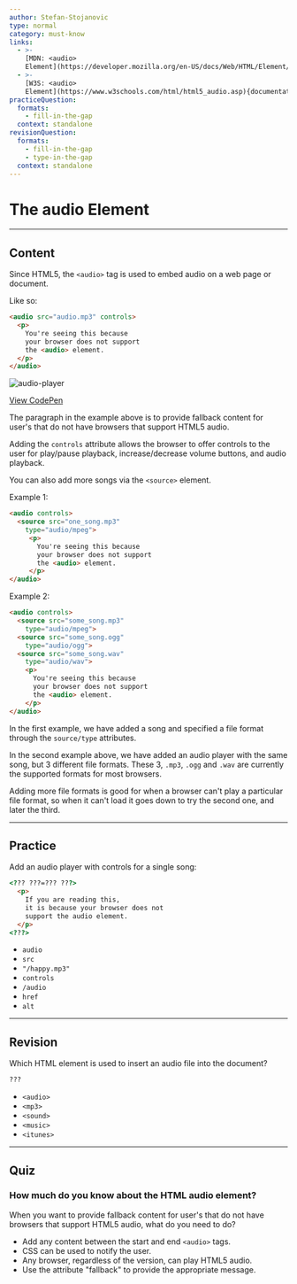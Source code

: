```yaml
---
author: Stefan-Stojanovic
type: normal
category: must-know
links:
  - >-
    [MDN: <audio>
    Element](https://developer.mozilla.org/en-US/docs/Web/HTML/Element/audio){documentation}
  - >-
    [W3S: <audio>
    Element](https://www.w3schools.com/html/html5_audio.asp){documentation}
practiceQuestion:
  formats:
    - fill-in-the-gap
  context: standalone
revisionQuestion:
  formats:
    - fill-in-the-gap
    - type-in-the-gap
  context: standalone
---
```


# The audio Element


---

## Content

Since HTML5, the `<audio>` tag is used to embed audio on a web page or document.

Like so:

```html
<audio src="audio.mp3" controls>
  <p>
    You're seeing this because
    your browser does not support
    the <audio> element.
  </p>
</audio>
```

![audio-player](https://img.enkipro.com/a780e85027540b5fb19c07ad750edb96.png)

[View CodePen](https://codepen.io/enkidevs/pen/ajzGRe)

The paragraph in the example above is to provide fallback content for user's that do not have browsers that support HTML5 audio.

Adding the `controls` attribute allows the browser to offer controls to the user for play/pause playback, increase/decrease volume buttons, and audio playback.

You can also add more songs via the `<source>` element.

Example 1:

```html
<audio controls>
  <source src="one_song.mp3"
    type="audio/mpeg">
     <p>
       You're seeing this because
       your browser does not support
       the <audio> element.
     </p>
</audio>
```

Example 2:

```html
<audio controls>
  <source src="some_song.mp3"
    type="audio/mpeg">
  <source src="some_song.ogg"
    type="audio/ogg">
  <source src="some_song.wav"
    type="audio/wav">
    <p>
      You're seeing this because
      your browser does not support
      the <audio> element.
    </p>
</audio>
```

In the first example, we have added a song and specified a file format through the `source/type` attributes.

In the second example above, we have added an audio player with the same song, but 3 different file formats.
These 3, `.mp3`, `.ogg` and `.wav` are currently the supported formats for most browsers.

Adding more file formats is good for when a browser can't play a particular file format, so when it can't load it goes down to try the second one, and later the third.


---

## Practice

Add an audio player with controls for a single song:

```html
<??? ???=??? ???>
  <p>
    If you are reading this,
    it is because your browser does not
    support the audio element.
  </p>
<???>
```

- `audio`
- `src`
- `"/happy.mp3"`
- `controls`
- `/audio`
- `href`
- `alt`


---

## Revision

Which HTML element is used to insert an audio file into the document?

```html
???
```

- `<audio>`
- `<mp3>`
- `<sound>`
- `<music>`
- `<itunes>`


---

## Quiz

### How much do you know about the HTML audio element?


When you want to provide fallback content for user's that do not have browsers that support HTML5 audio, what do you need to do?

- Add any content between the start and end `<audio>` tags.
- CSS can be used to notify the user.
- Any browser, regardless of the version, can play HTML5 audio.
- Use the attribute "fallback" to provide the appropriate message.
